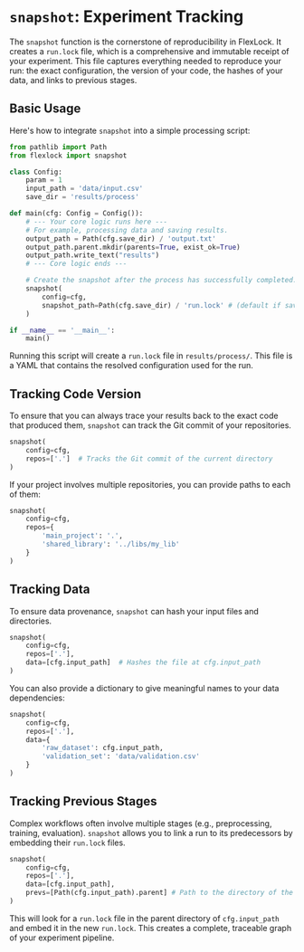 # `snapshot`: Experiment Tracking

The `snapshot` function is the cornerstone of reproducibility in FlexLock. It creates a `run.lock` file, which is a comprehensive and immutable receipt of your experiment. This file captures everything needed to reproduce your run: the exact configuration, the version of your code, the hashes of your data, and links to previous stages.

## Basic Usage

Here's how to integrate `snapshot` into a simple processing script:

```python
from pathlib import Path
from flexlock import snapshot

class Config:
    param = 1
    input_path = 'data/input.csv'
    save_dir = 'results/process'

def main(cfg: Config = Config()):
    # --- Your core logic runs here ---
    # For example, processing data and saving results.
    output_path = Path(cfg.save_dir) / 'output.txt'
    output_path.parent.mkdir(parents=True, exist_ok=True)
    output_path.write_text("results")
    # --- Core logic ends ---

    # Create the snapshot after the process has successfully completed.
    snapshot(
        config=cfg,
        snapshot_path=Path(cfg.save_dir) / 'run.lock' # (default if save_dir is in config)
    )

if __name__ == '__main__':
    main()
```

Running this script will create a `run.lock` file in `results/process/`. This file is a YAML that contains the resolved configuration used for the run.

## Tracking Code Version

To ensure that you can always trace your results back to the exact code that produced them, `snapshot` can track the Git commit of your repositories.

```python
snapshot(
    config=cfg,
    repos=['.']  # Tracks the Git commit of the current directory
)
```

If your project involves multiple repositories, you can provide paths to each of them:

```python
snapshot(
    config=cfg,
    repos={
        'main_project': '.',
        'shared_library': '../libs/my_lib'
    }
)
```

## Tracking Data

To ensure data provenance, `snapshot` can hash your input files and directories.

```python
snapshot(
    config=cfg,
    repos=['.'],
    data=[cfg.input_path]  # Hashes the file at cfg.input_path
)
```

You can also provide a dictionary to give meaningful names to your data dependencies:

```python
snapshot(
    config=cfg,
    repos=['.'],
    data={
        'raw_dataset': cfg.input_path,
        'validation_set': 'data/validation.csv'
    }
)
```

## Tracking Previous Stages

Complex workflows often involve multiple stages (e.g., preprocessing, training, evaluation). `snapshot` allows you to link a run to its predecessors by embedding their `run.lock` files.

```python
snapshot(
    config=cfg,
    repos=['.'],
    data=[cfg.input_path],
    prevs=[Path(cfg.input_path).parent] # Path to the directory of the previous stage
)
```

This will look for a `run.lock` file in the parent directory of `cfg.input_path` and embed it in the new `run.lock`. This creates a complete, traceable graph of your experiment pipeline.

